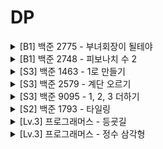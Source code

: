 # DP

<details>
    <summary>[B1] 백준 2775 - 부녀회장이 될테야</summary>

```js
const fs = require('fs');
const input = fs.readFileSync('/dev/stdin').toString().trim();
const [T, ...kn] = input.split('\n').map(Number);
const memo = Array.from({ length: 15 }, () => Array(14).fill(0));
const result = [];

for (let i = 0; i < 15; i++) {
  for (let j = 0; j < 14; j++) {
    if (i === 0) {
      memo[i][j] = j + 1;
    } else if (j === 0) {
      memo[i][j] = 1;
    } else {
      memo[i][j] = memo[i - 1][j] + memo[i][j - 1];
    }
  }
}

for (let i = 0; i < T; i++) {
  const k = kn[i * 2];
  const n = kn[i * 2 + 1] - 1;

  result.push(memo[k][n]);
}

console.log(result.join('\n'));
```

</details>

<details>
    <summary>[B1] 백준 2748 - 피보나치 수 2</summary>

```js
const fs = require('fs');
const input = fs.readFileSync('/dev/stdin').toString().trim();
const memo = [0, 1];

const recursion = n => {
  if (memo[n] !== undefined) return memo[n];

  memo[n] = BigInt(recursion(n - 1)) + BigInt(recursion(n - 2));

  return memo[n];
};

console.log(recursion(Number(input)).toString());
```

</details>

<details>
    <summary>[S3] 백준 1463 - 1로 만들기</summary>

```js
const fs = require('fs');
const input = fs.readFileSync('/dev/stdin').toString().trim();
const memo = [0, 0];

const recursion = n => {
  if (memo[n] !== undefined) return memo[n];

  if (n % 6 === 0) memo[n] = Math.min(recursion(n / 3), recursion(n / 2)) + 1;
  else if (n % 3 === 0)
    memo[n] = Math.min(recursion(n / 3), recursion(n - 1)) + 1;
  else if (n % 2 === 0)
    memo[n] = Math.min(recursion(n / 2), recursion(n - 1)) + 1;
  else memo[n] = recursion(n - 1) + 1;

  return memo[n];
};

console.log(recursion(Number(input)));
```

</details>

<details>
    <summary>[S3] 백준 2579 - 계단 오르기</summary>

```js
const fs = require('fs');
const input = fs.readFileSync('/dev/stdin').toString().trim().split('\n');
const [stairsCount, ...scores] = input.map(Number);
const result = [scores[0], scores[0] + scores[1]];

result.push(scores[2] + Math.max(scores[0], scores[1]));

for (let i = 3; i < stairsCount; i++) {
  result.push(
    scores[i] + Math.max(result[i - 2], scores[i - 1] + result[i - 3])
  );
}

console.log(result[stairsCount - 1]);
```

</details>

<details>
    <summary>[S3] 백준 9095 - 1, 2, 3 더하기</summary>

```js
const fs = require('fs');
const input = fs.readFileSync('/dev/stdin').toString().trim().split('\n');
const [_, ...nums] = input.map(Number);
const dp = [0, 1, 2, 4];
const result = [];

for (let i = 4; i < 11; i++) {
  dp[i] = dp[i - 1] + dp[i - 2] + dp[i - 3];
}

nums.forEach(n => result.push(dp[n]));

console.log(result.join('\n'));
```

</details>

<details>
    <summary>[S2] 백준 1793 - 타일링</summary>

```js
const fs = require('fs');
const input = fs.readFileSync('/dev/stdin').toString().trim().split('\n');
const ns = input.map(Number);
const memo = [];
let result = '';

memo.push(1);
memo.push(1);
memo.push(3);

for (const n of ns) {
  if (memo[n] === undefined) {
    for (let i = memo.length; i <= n; i++) {
      memo.push(BigInt(memo[i - 1]) + BigInt(memo[i - 2]) * 2n);
    }
  }

  result += memo[n].toString() + '\n';
}

console.log(result.trimEnd());
```

</details>

<details>
    <summary>[Lv.3] 프로그래머스 - 등굣길</summary>

```js
function solution(m, n, puddles) {
  const memo = Array.from({ length: n + 1 }, () => Array(m + 1).fill(0));

  puddles.forEach(([x, y]) => (memo[y][x] = -1));

  memo[1][1] = 1;

  for (let i = 1; i <= n; i++) {
    for (let j = 1; j <= m; j++) {
      if (memo[i][j] === -1) continue;
      if (memo[i][j - 1] !== -1) memo[i][j] += memo[i][j - 1] % 1000000007;
      if (memo[i - 1][j] !== -1) memo[i][j] += memo[i - 1][j] % 1000000007;
    }
  }

  return memo[n][m] % 1000000007;
}
```

</details>

<details>
    <summary>[Lv.3] 프로그래머스 - 정수 삼각형</summary>

```js
function solution(triangle) {
  const memo = [...triangle];

  for (let i = memo.length - 2; 0 <= i; i--) {
    for (let j = 0; j < memo[i].length; j++) {
      memo[i][j] += Math.max(memo[i + 1][j], memo[i + 1][j + 1]);
    }
  }

  return memo[0][0];
}
```

</details>
